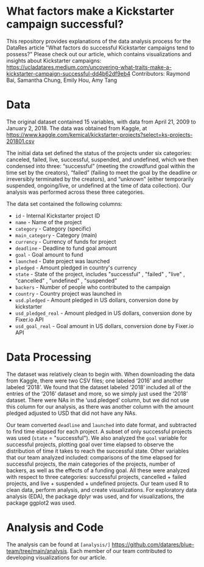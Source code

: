 
# What factors make a Kickstarter campaign successful?

This repository provides explanations of the data analysis process for the DataRes article "What factors do successful Kickstarter campaigns tend to possess?" Please check out our article, which contains visualizations and insights about Kickstarter campaigns: https://ucladatares.medium.com/uncovering-what-traits-make-a-kickstarter-campaign-successful-dd4b62df9eb4
Contributors: Raymond Bai, Samantha Chung, Emily Hou, Amy Tang

# Data
The original dataset contained 15 variables, with data from April 21, 2009 to January 2, 2018. The data was obtained from Kaggle, at https://www.kaggle.com/kemical/kickstarter-projects?select=ks-projects-201801.csv

The initial data set defined the status of the projects under six categories: canceled, failed, live, successful, suspended, and undefined, which we then condensed into three: “successful” (meeting the crowdfund goal within the time set by the creators), “failed” (failing to meet the goal by the deadline or irreversibly terminated by the creators), and “unknown” (either temporarily suspended, ongoing/live, or undefined at the time of data collection). Our analysis was performed across these three categories.

The data set contained the following columns:
* `id` - Internal Kickstarter project ID
* `name` - Name of the project
* `category` - Category (specific)
* `main_category` - Category (main)
* `currency` - Currency of funds for project
* `deadline` - Deadline to fund goal amount
* `goal` - Goal amount to fund
* `launched` - Date project was launched
* `pledged` - Amount pledged in country's currency
* `state` - State of the project, includes "successful" , "failed" , "live" , "cancelled" , "undefined" , "suspended"
* `backers` - Number of people who contributed to the campaign
* `country` - Country project was launched in
* `usd.pledged` - Amount pledged in US dollars, conversion done by kickstarter
* `usd_pledged_real` - Amount pledged in US dollars, conversion done by Fixer.io API
* `usd_goal_real` - Goal amount in US dollars, conversion done by Fixer.io API

# Data Processing
The dataset was relatively clean to begin with. When downloading the data from Kaggle, there were two CSV files; one labeled ‘2016’ and another labeled ‘2018’. We found that the dataset labeled ‘2018’ included all of the entries of the ‘2016’ dataset and more, so we simply just used the ‘2018’ dataset. There were NAs in the ‘usd.pledged’ column, but we did not use this column for our analysis, as there was another column with the amount pledged adjusted to USD that did not have any NAs. 

Our team converted `deadline` and `launched` into date format, and subtracted to find time elapsed for each project. A subset of only successful projects was used (`state` = "successful"). We also analyzed the `goal` variable for successful projects, plotting goal over time elapsed to observe the distribution of time it takes to reach the successful state. 
Other variables that our team analyzed included: comparisons of the time elapsed for successful projects, the main categories of the projects, number of backers, as well as the effects of a funding goal. All these were analyzed with respect to three categories: successful projects, cancelled + failed projects, and live + suspended + undefined projects.
Our team used R to clean data, perform analysis, and create visualizations. For exploratory data analysis (EDA), the package dplyr was used, and for visualizations, the package ggplot2 was used. 

# Analysis and Code
The analysis can be found at `[analysis/]` https://github.com/datares/blue-team/tree/main/analysis.
Each member of our team contributed to developing visualizations for our article. 


